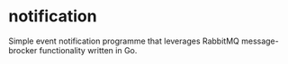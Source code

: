 # notification
Simple event notification programme that leverages RabbitMQ message-brocker functionality written in Go.

